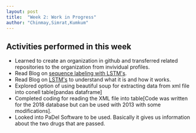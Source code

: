 ```yaml
---
layout: post
title:  "Week 2: Work in Progress"
author: "Chinmay,Simrat,Kumkum"
---
```


## Activities performed in this week
* Learned to create an organization in github and transferred related repositories to the organization from invividual profiles.
* Read Blog on [sequence labeling with LSTM's](https://www.depends-on-the-definition.com/guide-sequence-tagging-neural-networks-python/).
* Read Blog on [LSTM's](http://colah.github.io/posts/2015-08-Understanding-LSTMs/) to understand what it is and how it works. 
* Explored option of using beautiful soup for extracting data from xml file into conell table[pandas dataframe]
* Completed coding for reading the XML file into table[Code was written for the 2018 database but can be used with 2013 with some modifications].
* Looked into PaDel Software to be used. Basically it gives us information about the two drugs that are passed.
